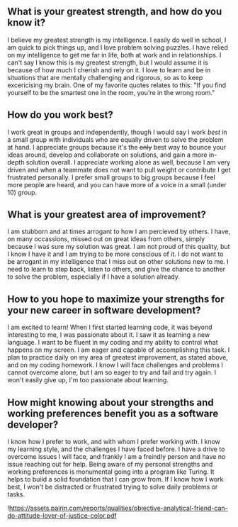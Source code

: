 ## What is your greatest strength, and how do you know it? ##
  I believe my greatest strength is my intelligence. I easily do well in school, I am quick to pick things up, and I love problem solving puzzles. I have relied on my intelligence to get me far in life, both at work and in relationships. I can't say I know this is my greatest strength, but I would assume it is because of how much I cherish and rely on it. I love to learn and be in situations that are mentally challenging and rigorous, so as to keep excericising my brain. One of my favorite quotes relates to this: "If you find yourself to be the smartest one in the room, you're in the wrong room."

## How do you work best? ##
  I work great in groups and independently, though I would say I work *best* in a small group with individuals who are equally driven to solve the problem at hand. I appreciate groups because it's the ~~only~~ best way to bounce your ideas around, develop and collaborate on solutions, and gain a more in-depth solution overall. I appreciate working alone as well, because I am very driven and when a teammate does not want to pull weight or contribute I get frustrated personally. I prefer small groups to big groups because I feel more people are heard, and you can have more of a voice in a small (under 10) group. 
  
## What is your greatest area of improvement? ##
  I am stubborn and at times arrogant to how I am percieved by others. I have, on many occassions, missed out on great ideas from others, simply because I was sure my solution was great. I am not proud of this quality, but I know I have it and I am trying to be more conscious of it. I do not want to be arrogant in my intelligence that I miss out on other solutions new to me. I need to learn to step back, listen to others, and give the chance to another to solve the problem, especially if I have a solution already.
  
## How to you hope to maximize your strengths for your new career in software development? ##
  I am excited to learn! When I first started learning code, it was beyond interesting to me, I was passionate about it. I saw it as learning a new language. I want to be fluent in my coding and my ability to control what happens on my screen. I am eager and capable of accomplishing this task. I plan to practice daily on my area of greatest improvement, as stated above, and on my coding homework. I know I will face challenges and problems I cannot overcome alone, but I am so eager to try and fail and try again. I won't easily give up, I'm too passionate about learning. 

## How might knowing about your strengths and working preferences benefit you as a software developer? ##
  I know how I prefer to work, and with whom I prefer working with. I know my learning style, and the challenges I have faced before. I have a drive to overcome issues I will face, and frankly I am a freindly person and have no issue reaching out for help. Being aware of my personal strengths and working preferences is monumental going into a program like Turing. It helps to build a solid foundation that I can grow from. If I know how I work best, I won't be distracted or frustrated trying to solve daily problems or tasks. 

!https://assets.pairin.com/reports/qualities/objective-analytical-friend-can-do-attitude-lover-of-justice-color.pdf
